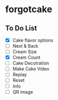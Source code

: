 # forgotcake


## To Do List
- [X] Cake flavor options
- [ ] Next & Back
- [ ] Cream Size 
- [X] Cream Count 
- [ ] Cake Decotration
- [ ] Make Cake Video
- [ ] Replay
- [ ] Reset
- [ ] Info
- [ ] QR image
